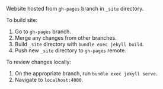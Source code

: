 Website hosted from `gh-pages` branch in `_site` directory.

To build site:

1. Go to `gh-pages` branch.
2. Merge any changes from other branches.
3. Build `_site` directory with `bundle exec jekyll build`.
4. Push new `_site` directory to `gh-pages` remote.

To review changes locally:

1. On the appropriate branch, run `bundle exec jekyll serve`.
2. Navigate to `localhost:4000`.